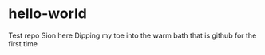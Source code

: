 # hello-world
Test repo
Sion here
Dipping my toe into the warm bath that is github for the first time
